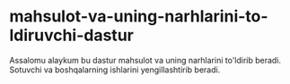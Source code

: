 # mahsulot-va-uning-narhlarini-to-ldiruvchi-dastur
Assalomu alaykum bu dastur mahsulot va uning narhlarini to'ldirib beradi.
Sotuvchi va boshqalarning ishlarini yengillashtirib beradi.
